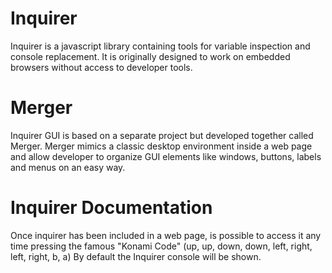 Inquirer
========
Inquirer is a javascript library containing tools for variable inspection and console replacement. It is originally designed to work on embedded browsers without access to developer tools.

Merger
======
Inquirer GUI is based on a separate project but developed together called Merger. Merger mimics a classic desktop environment inside a web page and allow developer to organize GUI elements like windows, buttons, labels and menus on an easy way.

Inquirer Documentation
======================
Once inquirer has been included in a web page, is possible to access it any time pressing the famous "Konami Code" (up, up, down, down, left, right, left, right, b, a) By default the Inquirer console will be shown.

